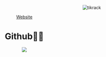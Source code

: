 <div align="center">
  <img align ="right" src="https://komarev.com/ghpvc/?username=tikrack&label=Profile%20views&color=brightgreen&style=for-the-badge" alt="tikrack"><br />
  
  [Website](https://tikrack.ir)
  
  # Github🧑‍💻
  ![](https://github-readme-stats.vercel.app/api?username=tikrack&show_icons=true&theme=tokyonight)
</div>
